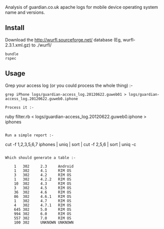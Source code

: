 Analysis of guardian.co.uk apache logs for mobile device operating system name and versions.

Install
-------

Download the http://wurfl.sourceforge.net/ database (Eg, wurfl-2.3.1.xml.gz) to ./wurfl/

```
bundle
rspec
```

Usage
-----

Grep your access log (or you could process the whole thing) :-

``` 
grep iPhone logs/guardian-access_log.20120622.guweb01 > logs/guardian-access_log.20120622.guweb0.iphone

Process it :-

```
ruby filter.rb < logs/guardian-access_log.20120622.guweb0.iphone > iphones
```

Run a simple report :-

```
cut -f 1,2,3,5,6,7 iphones | uniq | sort | cut -f 2,5,6 | sort | uniq -c
```

Which should generate a table :-

    1   302     2.3     Android
    1   302     4.1     RIM OS
    3   302     4.2     RIM OS
    1   302     4.2.2   RIM OS
    10  302     4.3     RIM OS
    3   302     4.5     RIM OS
    36  302     4.6     RIM OS
    86  302     4.6.1   RIM OS
    1   302     4.7     RIM OS
    4   302     4.7.1   RIM OS
    645 302     5.0     RIM OS
    994 302     6.0     RIM OS
    557 302     7.0     RIM OS
    100 302     UNKNOWN UNKNOWN

